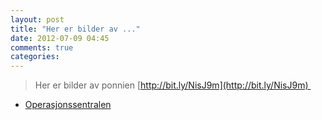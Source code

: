 ```yaml
---
layout: post
title: "Her er bilder av ..."
date: 2012-07-09 04:45
comments: true
categories: 
---
```


> Her er bilder av ponnien [http://bit.ly/NisJ9m](http://bit.ly/NisJ9m) 
- [Operasjonssentralen](http://twitter.com/oslopolitiops/status/222295328097964032)
